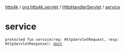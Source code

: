 [http4k](../../index.md) / [org.http4k.servlet](../index.md) / [HttpHandlerServlet](index.md) / [service](./service.md)

# service

`protected fun service(req: HttpServletRequest, resp: HttpServletResponse): `[`Unit`](https://kotlinlang.org/api/latest/jvm/stdlib/kotlin/-unit/index.html)